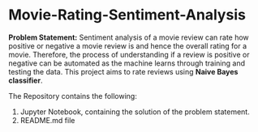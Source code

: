 # Movie-Rating-Sentiment-Analysis

**Problem Statement:**
Sentiment analysis of a movie review can rate how positive or negative a movie review is and hence the overall rating for a movie. Therefore, the process of understanding if a review is positive or negative can be automated as the machine learns through training and testing the data. This project aims to rate reviews using **Naive Bayes classifier**.

The Repository contains the following:
1) Jupyter Notebook, containing the solution of the problem statement.
2) README.md file
